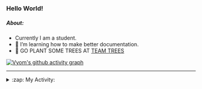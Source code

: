 ### Hello World!

##### About:
- Currently I am a student.
- 🌱 I’m learning how to make better documentation.
- 🌱 GO PLANT SOME TREES AT [TEAM TREES](https://teamtrees.org/)

[![Vyom's github activity graph](https://activity-graph.herokuapp.com/graph?username=Vyvy-vi)](https://github.com/ashutosh00710/github-readme-activity-graph)

---
<details>
  <summary>:zap: My Activity:</summary>
  
<!--START_SECTION:waka-->
![Code Time](http://img.shields.io/badge/Code%20Time-891%20hrs%2020%20mins-blue)

**I'm a Night 🦉** 

```text
🌞 Morning    95 commits     ███░░░░░░░░░░░░░░░░░░░░░░   11.7% 
🌆 Daytime    219 commits    ██████░░░░░░░░░░░░░░░░░░░   26.97% 
🌃 Evening    272 commits    ████████░░░░░░░░░░░░░░░░░   33.5% 
🌙 Night      226 commits    ███████░░░░░░░░░░░░░░░░░░   27.83%

```
📅 **I'm Most Productive on Sunday** 

```text
Monday       124 commits    ███░░░░░░░░░░░░░░░░░░░░░░   15.27% 
Tuesday      125 commits    ███░░░░░░░░░░░░░░░░░░░░░░   15.39% 
Wednesday    108 commits    ███░░░░░░░░░░░░░░░░░░░░░░   13.3% 
Thursday     113 commits    ███░░░░░░░░░░░░░░░░░░░░░░   13.92% 
Friday       106 commits    ███░░░░░░░░░░░░░░░░░░░░░░   13.05% 
Saturday     79 commits     ██░░░░░░░░░░░░░░░░░░░░░░░   9.73% 
Sunday       157 commits    ████░░░░░░░░░░░░░░░░░░░░░   19.33%

```


📊 **This Week I Spent My Time On** 

```text
🔥 Editors: 
VS Code                  5 hrs 25 mins       █████████████████████████   100.0%

🐱‍💻 Projects: 
TEA-onboarding-bot       2 hrs 45 mins       ████████████░░░░░░░░░░░░░   50.83% 
CSF                      2 hrs 36 mins       ████████████░░░░░░░░░░░░░   48.28% 
praise                   2 mins              ░░░░░░░░░░░░░░░░░░░░░░░░░   0.89%

```


 Last Updated on 30/09/2022 06:26:32 UTC
<!--END_SECTION:waka-->
</details>
